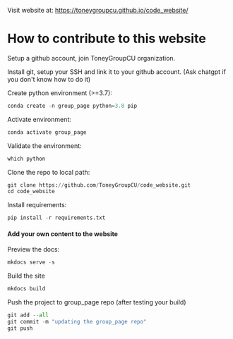 Visit website at: https://toneygroupcu.github.io/code_website/

# How to contribute to this website
Setup a github account, join ToneyGroupCU organization.

Install git, setup your SSH and link it to your github account. (Ask chatgpt if you don't know how to do it)

Create python environment (>=3.7):

```python
conda create -n group_page python=3.8 pip
```

Activate environment:

```python
conda activate group_page
```

Validate the environment:

```python
which python
```

Clone the repo to local path:

```python
git clone https://github.com/ToneyGroupCU/code_website.git
cd code_website
```

Install requirements:

```python
pip install -r requirements.txt
```
#### Add your own content to the website
Preview the docs:

```python
mkdocs serve -s
```

Build the site

```python
mkdocs build
```

Push the project to group_page repo (after testing your build)
```python
git add --all
git commit -m "updating the group_page repo"
git push
```